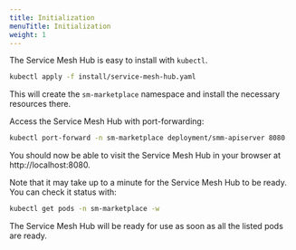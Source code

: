 ```yaml
---
title: Initialization
menuTitle: Initialization
weight: 1
---
```


The Service Mesh Hub is easy to install with `kubectl`.

```bash
kubectl apply -f install/service-mesh-hub.yaml
```

This will create the `sm-marketplace` namespace and install the necessary resources there.

Access the Service Mesh Hub with port-forwarding:
```bash
kubectl port-forward -n sm-marketplace deployment/smm-apiserver 8080
```

You should now be able to visit the Service Mesh Hub in your browser at http://localhost:8080.

Note that it may take up to a minute for the Service Mesh Hub to be ready. You can check it status with:
```bash
kubectl get pods -n sm-marketplace -w
```
The Service Mesh Hub will be ready for use as soon as all the listed pods are ready.

